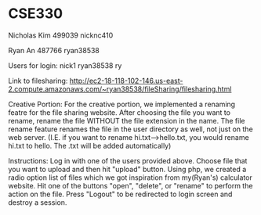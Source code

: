 # CSE330
Nicholas Kim 499039 nicknc410

Ryan An 487766 ryan38538


Users for login:
nick1
ryan38538
ry


Link to filesharing: http://ec2-18-118-102-146.us-east-2.compute.amazonaws.com/~ryan38538/fileSharing/filesharing.html



Creative Portion:
For the creative portion, we implemented a renaming featre for the file sharing website. After choosing the file you want to rename, rename the file WITHOUT the file extension in the name. The file rename feature renames the file in the user directory as well, not just on the web server.
(I.E. if you want to rename hi.txt-->hello.txt, you would rename hi.txt to hello. The .txt will be added automatically)

Instructions:
Log in with one of the users provided above. Choose file that you want to upload and then hit "upload" button. Using php, we created a radio option list of files which we got inspiration from my(Ryan's) calculator website. Hit one of the buttons "open", "delete", or "rename" to perform the action on the file. Press "Logout" to be redirected to login screen and destroy a session.